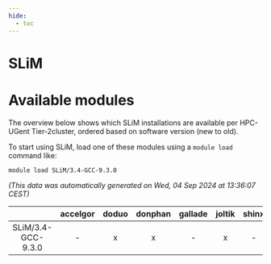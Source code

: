 ```yaml
---
hide:
  - toc
---
```


SLiM
====

# Available modules


The overview below shows which SLiM installations are available per HPC-UGent Tier-2cluster, ordered based on software version (new to old).

To start using SLiM, load one of these modules using a `module load` command like:

```shell
module load SLiM/3.4-GCC-9.3.0
```

*(This data was automatically generated on Wed, 04 Sep 2024 at 13:36:07 CEST)*  

| |accelgor|doduo|donphan|gallade|joltik|shinx|skitty|
| :---: | :---: | :---: | :---: | :---: | :---: | :---: | :---: |
|SLiM/3.4-GCC-9.3.0|-|x|x|-|x|-|-|
